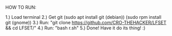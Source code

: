 HOW TO RUN:

1.) Load terminal
2.) Get git (sudo apt install git (debian)) (sudo rpm install git (gnome))
3.) Run: "git clone https://github.com/CRO-THEHACKER/LFSET && cd LFSET/"
4.) Run: "bash r.sh"
5.) Done! Have it do its thing! :)
